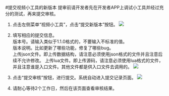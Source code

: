 #提交视频小工具的新版本
提审前请开发者先在开发者APP上调试小工具并经过充分的测试，再来提交审核。   
1. 点击左侧菜单“视频小工具”，点击“提交新版本”按钮。
![](http://op-plat.videojj.com/os-saas/docs/images/Xnip2019-11-01_16-26-17.png)

2. 填写相应的提交信息。  
版本号。请输入类似于1.1.0格式的，不要输入不标准的值。  
版本说明。比如更新了哪些功能，修复了哪些bug。  
上传json文件。即上传数据结构，请注意必须使用json格式的文件并且注意后续不允许修改。
上传lua文件。即上传源码，请注意必须使用lua格式的文件，并且注意谁是入口文件。其他文件都是供入口文件去调用的。 
![](http://op-plat.videojj.com/os-saas/docs/images/Xnip2019-11-01_16-29-59.png)

3. 点击“提交审核”按钮，进行提交。系统自动进入提交记录页面。
![](http://op-plat.videojj.com/os-saas/docs/images/Xnip2019-11-01_16-32-32.png)

4. 请耐心等待2个工作日，然后在该页面查看审核结果。